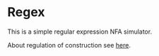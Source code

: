 # Regex

This is a simple regular expression NFA simulator.

About regulation of construction see [here](/regulation_of_regex_construction.txt).

